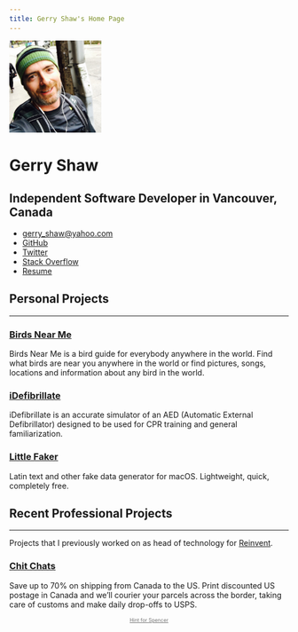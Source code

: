 ```yaml
---
title: Gerry Shaw's Home Page
---
```


<img style="max-width: 33%" src="gerry.jpg" alt="Gerry Shaw">

<hgroup>
  <h1>Gerry Shaw</h1>
  <h2>Independent Software Developer in Vancouver, Canada</h2>
</hgroup>

- [gerry_shaw@yahoo.com](mailto:gerry_shaw@yahoo.com)
- [GitHub](https://github.com/gshaw)
- [Twitter](https://twitter.com/gerry_shaw)
- [Stack Overflow](https://stackoverflow.com/users/265940/gerry-shaw)
- [Resume](/resume)

## Personal Projects

---

### [Birds Near Me](https://birdsnearme.com)

Birds Near Me is a bird guide for everybody anywhere in the world. Find what birds are near you anywhere in the world or find pictures, songs, locations and information about any bird in the world.

### [iDefibrillate](/idefibrillate/)

iDefibrillate is an accurate simulator of an AED (Automatic External Defibrillator) designed to be used for CPR training and general familiarization.

### [Little Faker](/littlefaker/)

Latin text and other fake data generator for macOS. Lightweight, quick, completely free.

## Recent Professional Projects

---

Projects that I previously worked on as head of technology for [Reinvent](https://reinvent.com).

### [Chit Chats](https://chitchats.com)

Save up to 70% on shipping from Canada to the US. Print discounted US postage in Canada and we’ll courier your parcels across the border, taking care of customs and make daily drop-offs to USPS.

<p style="text-align:center; font-size: 9px">
  <a style="color: #777" href="/spencer">Hint for Spencer</a>
</p>
